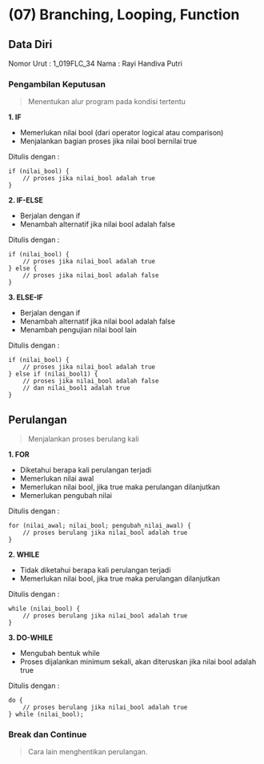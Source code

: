 # (07) Branching, Looping, Function 
## Data Diri
Nomor Urut : 1_019FLC_34
Nama : Rayi Handiva Putri

### Pengambilan Keputusan
> Menentukan alur program pada kondisi tertentu

**1. IF**
- Memerlukan nilai bool (dari operator logical atau comparison)
- Menjalankan bagian proses jika nilai bool bernilai true

Ditulis dengan :
```
if (nilai_bool) {
    // proses jika nilai_bool adalah true
}
```
**2. IF-ELSE**
- Berjalan dengan if
- Menambah alternatif jika nilai bool adalah false

Ditulis dengan :
```
if (nilai_bool) {
    // proses jika nilai_bool adalah true
} else {
    // proses jika nilai_bool adalah false
}
```
**3. ELSE-IF**
- Berjalan dengan if
- Menambah alternatif jika nilai bool adalah false
- Menambah pengujian nilai bool lain

Ditulis dengan :
```
if (nilai_bool) {
    // proses jika nilai_bool adalah true
} else if (nilai_bool1) {
    // proses jika nilai_bool adalah false 
    // dan nilai_bool1 adalah true
}
```
## Perulangan
> Menjalankan proses berulang kali

**1. FOR**
- Diketahui berapa kali perulangan terjadi 
- Memerlukan nilai awal
- Memerlukan nilai bool, jika true maka perulangan dilanjutkan
- Memerlukan pengubah nilai

Ditulis dengan :
```
for (nilai_awal; nilai_bool; pengubah_nilai_awal) {
    // proses berulang jika nilai_bool adalah true
}
```
**2. WHILE**
- Tidak diketahui berapa kali perulangan terjadi 
- Memerlukan nilai bool, jika true maka perulangan dilanjutkan 

Ditulis dengan :
```
while (nilai_bool) {
    // proses berulang jika nilai_bool adalah true
}
```
**3. DO-WHILE**
- Mengubah bentuk while
- Proses dijalankan minimum sekali, akan diteruskan jika nilai bool adalah true

Ditulis dengan :
```
do {
    // proses berulang jika nilai_bool adalah true
} while (nilai_bool);
```

### Break dan Continue
> Cara lain menghentikan perulangan.